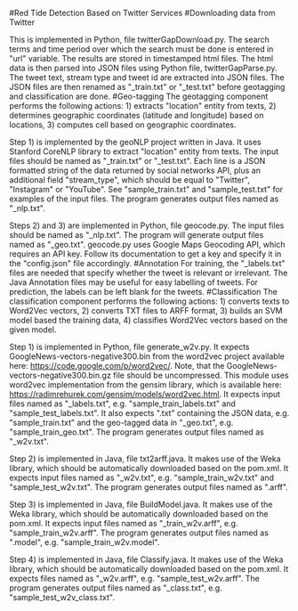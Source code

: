 #Red Tide Detection Based on Twitter Services
#Downloading data from Twitter

This is implemented in Python, file twitterGapDownload.py. The search terms and time period over which the search must be done is entered in "url" variable. The results are stored in timestamped html files.
The html data is then parsed into JSON files using Python file, twitterGapParse.py. The tweet text, stream type and tweet id are extracted into JSON files. The JSON files are then renamed as "<name>_train.txt" or "<name>_test.txt" before geotagging and classification are done.
#Geo-tagging
The geotagging component performs the following actions:
    1) extracts "location" entity from texts,
    2) determines geographic coordinates (latitude and longitude) based on locations,
    3) computes cell based on geographic coordinates.

Step 1) is implemented by the geoNLP project written in Java. It uses Stanford CoreNLP library to extract "location" entity from texts. The input files should be named as "<name>_train.txt" or "<name>_test.txt". Each line is a JSON formatted string of the data returned by social networks API, plus an additional field "stream_type", which should be equal to "Twitter", "Instagram" or "YouTube". See "sample_train.txt" and "sample_test.txt" for examples of the input files. The program generates output files named as "<name>_nlp.txt".

Steps 2) and 3) are implemented in Python, file geocode.py. The input files should be named as "<name>_nlp.txt". The program will generate output files named as "<name>_geo.txt". geocode.py uses Google Maps Geocoding API, which requires an API key. Follow its documentation to get a key and specify it in the "config.json" file accordingly.
#Annotation
For training, the "<name>_labels.txt" files are needed that specify whether the tweet is relevant or irrelevant. The Java Annotation files may be useful for easy labelling of tweets. For prediction, the labels can be left blank for the tweets.
#Classification
The classification component performs the following actions:
    1) converts texts to Word2Vec vectors,
    2) converts TXT files to ARFF format,
    3) builds an SVM model based the training data,
    4) classifies Word2Vec vectors based on the given model.

Step 1) is implemented in Python, file generate_w2v.py. It expects GoogleNews-vectors-negative300.bin from the word2vec project available here: https://code.google.com/p/word2vec/. Note, that the GoogleNews-vectors-negative300.bin.gz file should be uncompressed. This module uses word2vec implementation from the gensim library, which is available here: https://radimrehurek.com/gensim/models/word2vec.html. It expects input files named as "<name>_labels.txt", e.g. "sample_train_labels.txt" and "sample_test_labels.txt". It also expects "<name>.txt" containing the JSON data, e.g. "sample_train.txt" and the geo-tagged data in "<name>_geo.txt", e.g. "sample_train_geo.txt". The program generates output files named as "<name>_w2v.txt".

Step 2) is implemented in Java, file txt2arff.java. It makes use of the Weka library, which should be automatically downloaded based on the pom.xml. It expects input files named as "<name>_w2v.txt", e.g. "sample_train_w2v.txt" and "sample_test_w2v.txt". The program generates output files named as "<name>.arff".

Step 3) is implemented in Java, file BuildModel.java. It makes use of the Weka library, which should be automatically downloaded based on the pom.xml. It expects input files named as "<name>_train_w2v.arff", e.g. "sample_train_w2v.arff". The program generates output files named as "<name>.model", e.g. "sample_train_w2v.model".

Step 4) is implemented in Java, file Classify.java. It makes use of the Weka library, which should be automatically downloaded based on the pom.xml. It expects files named as "<name>_w2v.arff", e.g. "sample_test_w2v.arff". The program generates output files named as "<name>_class.txt", e.g. "sample_test_w2v_class.txt".

